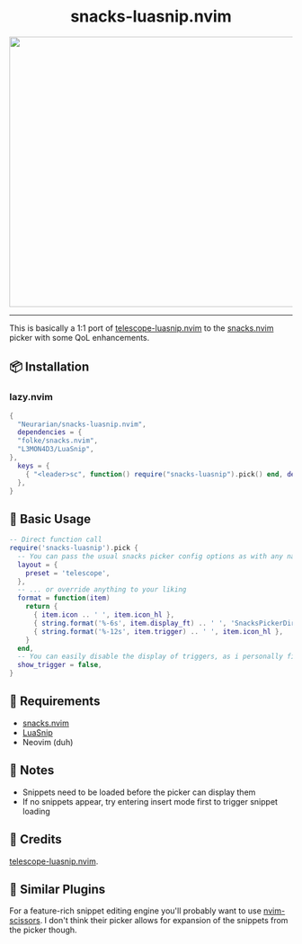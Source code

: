 <div align="center">

# snacks-luasnip.nvim

<img width="1535" height="481" alt="2025-08-13T21:18:45,803470792+02:00" src="https://github.com/user-attachments/assets/fa549dbf-622c-478b-b33c-43f81719c5e8" />

</div>

______________________________________________________________________

This is basically a 1:1 port of [telescope-luasnip.nvim](https://github.com/benfowler/telescope-luasnip.nvim) to the [snacks.nvim](https://github.com/folke/snacks.nvim) picker with some QoL enhancements.

## 📦 Installation

### lazy.nvim

```lua
{
  "Neurarian/snacks-luasnip.nvim",
  dependencies = {
  "folke/snacks.nvim",
  "L3MON4D3/LuaSnip",
},
  keys = {
    { "<leader>sc", function() require("snacks-luasnip").pick() end, desc = "Search Code Snippets" },
  },
}
```

## 🚀 Basic Usage

```lua
-- Direct function call
require('snacks-luasnip').pick {
  -- You can pass the usual snacks picker config options as with any native picker
  layout = {
    preset = 'telescope',
  },
  -- ... or override anything to your liking
  format = function(item)
    return {
      { item.icon .. ' ', item.icon_hl },
      { string.format('%-6s', item.display_ft) .. ' ', 'SnacksPickerDirectory' },
      { string.format('%-12s', item.trigger) .. ' ', item.icon_hl },
    }
  end,
  -- You can easily disable the display of triggers, as i personally find them a bit redundant
  show_trigger = false,
}

```

## 🔧 Requirements

- [snacks.nvim](https://github.com/folke/snacks.nvim)
- [LuaSnip](https://github.com/L3MON4D3/LuaSnip)
- Neovim (duh)

## 📝 Notes

- Snippets need to be loaded before the picker can display them
- If no snippets appear, try entering insert mode first to trigger snippet loading

## 🙏 Credits

[telescope-luasnip.nvim](https://github.com/benfowler/telescope-luasnip.nvim).

## 🔄 Similar Plugins

For a feature-rich snippet editing engine you'll probably want to use [nvim-scissors](https://github.com/chrisgrieser/nvim-scissors). I don't think their picker allows for expansion of the snippets from the picker though.
